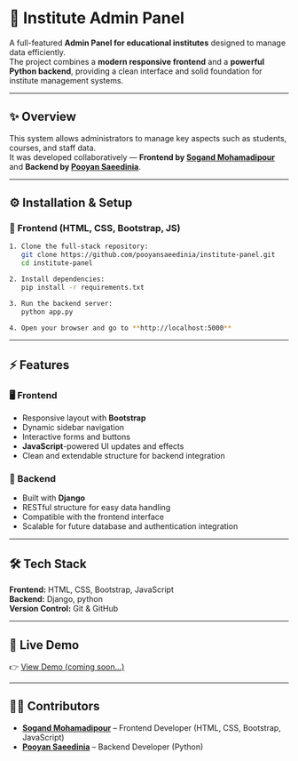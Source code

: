 # 🏫 Institute Admin Panel

A full-featured **Admin Panel for educational institutes** designed to manage data efficiently.  
The project combines a **modern responsive frontend** and a **powerful Python backend**, providing a clean interface and solid foundation for institute management systems.

---

## ✨ Overview
This system allows administrators to manage key aspects such as students, courses, and staff data.  
It was developed collaboratively — **Frontend by [Sogand Mohamadipour](https://github.com/Sogand-mohamadiPour)** and **Backend by [Pooyan Saeedinia](https://github.com/pooyansaeedinia)**.

---

## ⚙️ Installation & Setup

### 🔹 Frontend (HTML, CSS, Bootstrap, JS)
``` bash
1. Clone the full-stack repository:  
   git clone https://github.com/pooyansaeedinia/institute-panel.git  
   cd institute-panel  

2. Install dependencies:  
   pip install -r requirements.txt  

3. Run the backend server:  
   python app.py  

4. Open your browser and go to **http://localhost:5000**
```

---

## ⚡ Features

### 🖥 Frontend
- Responsive layout with **Bootstrap**  
- Dynamic sidebar navigation  
- Interactive forms and buttons  
- **JavaScript**-powered UI updates and effects  
- Clean and extendable structure for backend integration  

### 🐍 Backend
- Built with **Django**  
- RESTful structure for easy data handling  
- Compatible with the frontend interface  
- Scalable for future database and authentication integration  

---

## 🛠 Tech Stack
**Frontend:** HTML, CSS, Bootstrap, JavaScript  
**Backend:** Django, python  
**Version Control:** Git & GitHub  

---

## 📡 Live Demo
👉 [View Demo (coming soon...)](https://sogand-mohamadipour.github.io/admin-panel/)

---

## 👩‍💻 Contributors
- **[Sogand Mohamadipour](https://github.com/Sogand-mohamadiPour)** – Frontend Developer (HTML, CSS, Bootstrap, JavaScript)  
- **[Pooyan Saeedinia](https://github.com/pooyansaeedinia)** – Backend Developer (Python)
